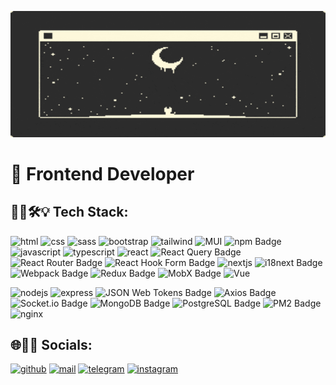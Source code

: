 [![Header](https://github.com/realDaniil/realdaniil/blob/main/assets/Open-A-New-Window.gif)]()

# 👋 Frontend Developer

## 👨‍💻🛠️💡 Tech Stack:
![html](https://img.shields.io/badge/HTML5-E34F26?style=for-the-badge&logo=html5&logoColor=white)
![css](https://img.shields.io/badge/CSS3-1572B6?style=for-the-badge&logo=css3&logoColor=white)
![sass](https://img.shields.io/badge/Sass-CC6699?style=for-the-badge&logo=sass&logoColor=white)
![bootstrap](https://img.shields.io/badge/Bootstrap-563D7C?style=for-the-badge&logo=bootstrap&logoColor=white)
![tailwind](https://img.shields.io/badge/Tailwind%20CSS-06B6D4?logo=tailwindcss&logoColor=fff&style=for-the-badge)
![MUI](https://img.shields.io/badge/MUI-007FFF?logo=mui&logoColor=fff&style=for-the-badge)
![npm Badge](https://img.shields.io/badge/npm-CB3837?logo=npm&logoColor=fff&style=for-the-badge)
![javascript](https://img.shields.io/badge/JavaScript-F7DF1E?style=for-the-badge&logo=javascript&logoColor=black)
![typescript](https://img.shields.io/badge/typescript-2f74c0?style=for-the-badge&logo=typescript&logoColor=white)
![react](https://img.shields.io/badge/React-20232A?style=for-the-badge&logo=react&logoColor=61DAFB)
![React Query Badge](https://img.shields.io/badge/React%20Query-FF4154?logo=reactquery&logoColor=fff&style=for-the-badge)
![React Router Badge](https://img.shields.io/badge/React%20Router-CA4245?logo=reactrouter&logoColor=fff&style=for-the-badge)
![React Hook Form Badge](https://img.shields.io/badge/React%20Hook%20Form-EC5990?logo=reacthookform&logoColor=fff&style=for-the-badge)
![nextjs](https://img.shields.io/badge/next.JS-black?style=for-the-badge&logo=next.js&logoColor=white)
![i18next Badge](https://img.shields.io/badge/i18next-26A69A?logo=i18next&logoColor=fff&style=for-the-badge)
![Webpack Badge](https://img.shields.io/badge/Webpack-8DD6F9?logo=webpack&logoColor=000&style=for-the-badge)
![Redux Badge](https://img.shields.io/badge/Redux-764ABC?logo=redux&logoColor=fff&style=for-the-badge)
![MobX Badge](https://img.shields.io/badge/MobX-F95?logo=mobx&logoColor=fff&style=for-the-badge)
![Vue](https://img.shields.io/badge/Vue.js-4FC08D?logo=vuedotjs&logoColor=fff&style=for-the-badge)


![nodejs](https://img.shields.io/badge/Node.js-43853D?style=for-the-badge&logo=node.js&logoColor=white)
![express](https://img.shields.io/badge/Express-000?logo=express&logoColor=fff&style=for-the-badge)
![JSON Web Tokens Badge](https://img.shields.io/badge/JSON%20Web%20Tokens-000?logo=jsonwebtokens&logoColor=fff&style=for-the-badge)
![Axios Badge](https://img.shields.io/badge/Axios-5A29E4?logo=axios&logoColor=fff&style=for-the-badge)
![Socket.io Badge](https://img.shields.io/badge/Socket.io-010101?logo=socketdotio&logoColor=fff&style=for-the-badge)
![MongoDB Badge](https://img.shields.io/badge/MongoDB-47A248?logo=mongodb&logoColor=fff&style=for-the-badge)
![PostgreSQL Badge](https://img.shields.io/badge/PostgreSQL-4169E1?logo=postgresql&logoColor=fff&style=for-the-badge)
![PM2 Badge](https://img.shields.io/badge/PM2-2B037A?logo=pm2&logoColor=fff&style=for-the-badge)
![nginx](https://img.shields.io/badge/NGINX-009639?logo=nginx&logoColor=fff&style=for-the-badge)

## 🌐💬🤝 Socials:
[![github](https://img.shields.io/badge/GitHub-100000?style=for-the-badge&logo=github&logoColor=white)](https://github.com/realDaniil)
[![mail](https://img.shields.io/badge/Gmail-D14836?style=for-the-badge&logo=gmail&logoColor=white)](mailto:daniilgirzhev@gmail.com)
[![telegram](https://img.shields.io/badge/Telegram-2CA5E0?style=for-the-badge&logo=telegram&logoColor=white)](https://t.me/rl_daniil)
[![instagram](https://img.shields.io/badge/Instagram-E4405F?style=for-the-badge&logo=instagram&logoColor=white)](https://www.instagram.com/real_the_neel/)
